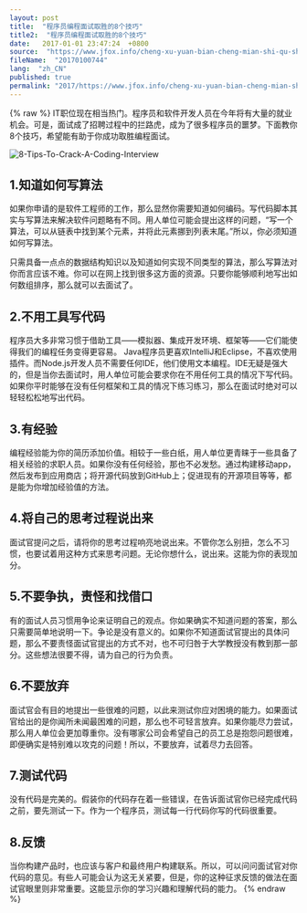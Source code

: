 ```yaml
---
layout: post
title:  "程序员编程面试取胜的8个技巧"
title2:  "程序员编程面试取胜的8个技巧"
date:   2017-01-01 23:47:24  +0800
source:  "https://www.jfox.info/cheng-xu-yuan-bian-cheng-mian-shi-qu-sheng-de-8-ge-ji-qiao.html"
fileName:  "20170100744"
lang:  "zh_CN"
published: true
permalink: "2017/https://www.jfox.info/cheng-xu-yuan-bian-cheng-mian-shi-qu-sheng-de-8-ge-ji-qiao.html"
---
```

{% raw %}
IT职位现在相当热门。程序员和软件开发人员在今年将有大量的就业机会。可是，面试成了招聘过程中的拦路虎，成为了很多程序员的噩梦。下面教你8个技巧，希望能有助于你成功取胜编程面试。

![8-Tips-To-Crack-A-Coding-Interview](deb84aa.jpg)

## 1.知道如何写算法

如果你申请的是软件工程师的工作，那么显然你需要知道如何编码。写代码脚本其实与写算法来解决软件问题略有不同。用人单位可能会提出这样的问题，“写一个算法，可以从链表中找到某个元素，并将此元素挪到列表末尾。”所以，你必须知道如何写算法。

只需具备一点点的数据结构知识以及知道如何实现不同类型的算法，那么写算法对你而言应该不难。你可以在网上找到很多这方面的资源。只要你能够顺利地写出如何数组排序，那么就可以去面试了。

## 2.不用工具写代码

程序员大多非常习惯于借助工具——模拟器、集成开发环境、框架等——它们能使得我们的编程任务变得更容易。 Java程序员更喜欢IntelliJ和Eclipse，不喜欢使用插件。而Node.js开发人员不需要任何IDE，他们使用文本编程。IDE无疑是强大的，但是当你去面试时，用人单位可能会要求你在不用任何工具的情况下写代码。如果你平时能够在没有任何框架和工具的情况下练习练习，那么在面试时绝对可以轻轻松松地写出代码。

## 3.有经验

编程经验能为你的简历添加价值。相较于一些白纸，用人单位更青睐于一些具备了相关经验的求职人员。如果你没有任何经验，那也不必发愁。通过构建移动app，然后发布到应用商店；将开源代码放到GitHub上；促进现有的开源项目等等，都是能为你增加经验值的方法。

## 4.将自己的思考过程说出来

面试官提问之后，请将你的思考过程响亮地说出来。不管你怎么别扭，怎么不习惯，也要试着用这种方式来思考问题。无论你想什么，说出来。这能为你的表现加分。

## 5.不要争执，责怪和找借口

有的面试人员习惯用争论来证明自己的观点。你如果确实不知道问题的答案，那么只需要简单地说明一下。争论是没有意义的。如果你不知道面试官提出的具体问题，那么不要责怪面试官提出的方式不对，也不可归咎于大学教授没有教到那一部分。这些想法很要不得，请为自己的行为负责。

## 6.不要放弃

面试官会有目的地提出一些很难的问题，以此来测试你应对困境的能力。如果面试官给出的是你闻所未闻最困难的问题，那么也不可轻言放弃。如果你能尽力尝试，那么用人单位会更加尊重你。没有哪家公司会希望自己的员工总是抱怨问题很难，即便确实是特别难以攻克的问题！所以，不要放弃，试着尽力去回答。

## 7.测试代码

没有代码是完美的。假装你的代码存在着一些错误，在告诉面试官你已经完成代码之前，要先测试一下。作为一个程序员，测试每一行代码你写的代码很重要。

## 8.反馈

当你构建产品时，也应该与客户和最终用户构建联系。所以，可以问问面试官对你代码的意见。有些人可能会认为这无关紧要，但是，你的这种征求反馈的做法在面试官眼里则非常重要。这能显示你的学习兴趣和理解代码的能力。
{% endraw %}